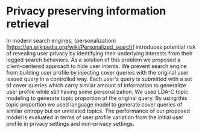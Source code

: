 # Privacy preserving information retrieval
In modern search engines, (personalization)[https://en.wikipedia.org/wiki/Personalized_search] introduces potential risk of revealing user privacy by identifying their underlying interests from their logged search behaviors. As a solution of this problem we proposed a client-centered approach to hide user intents. We prevent search engine from building user profile by injecting cover queries with the original user issued query in a controlled way. Each user's query is submitted with a set of cover queries which carry similar amount of information to generalize user profile while still having some personalization. We used LDA-C topic modeling to generate topic proportion of the original query. By using this topic proportion we used language model to generate cover queries of similar entropy but on unrelated topics. The performance of our proposed model is evaluated in terms of user profile variation from the initial user profile in privacy settings and non-privacy settings.

